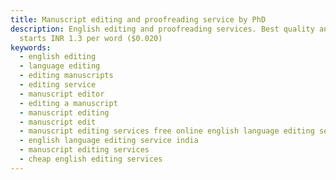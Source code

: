 ```yaml
---
title: Manuscript editing and proofreading service by PhD
description: English editing and proofreading services. Best quality and price,
  starts INR 1.3 per word ($0.020)
keywords:
  - english editing
  - language editing
  - editing manuscripts
  - editing service
  - manuscript editor
  - editing a manuscript
  - manuscript editing
  - manuscript edit
  - manuscript editing services free online english language editing service
  - english language editing service india
  - manuscript editing services
  - cheap english editing services
---
```

